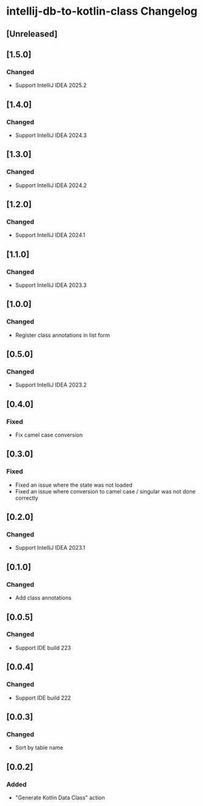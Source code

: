 <!-- Keep a Changelog guide -> https://keepachangelog.com -->

# intellij-db-to-kotlin-class Changelog

## [Unreleased]

## [1.5.0]
### Changed
- Support IntelliJ IDEA 2025.2

## [1.4.0]
### Changed
- Support IntelliJ IDEA 2024.3

## [1.3.0]
### Changed
- Support IntelliJ IDEA 2024.2

## [1.2.0]
### Changed
- Support IntelliJ IDEA 2024.1

## [1.1.0]
### Changed
- Support IntelliJ IDEA 2023.3

## [1.0.0]
### Changed
- Register class annotations in list form

## [0.5.0]
### Changed
- Support IntelliJ IDEA 2023.2

## [0.4.0]
### Fixed
- Fix camel case conversion

## [0.3.0]
### Fixed
- Fixed an issue where the state was not loaded
- Fixed an issue where conversion to camel case / singular was not done correctly

## [0.2.0]
### Changed
- Support IntelliJ IDEA 2023.1

## [0.1.0]
### Changed
- Add class annotations

## [0.0.5]
### Changed
- Support IDE build 223

## [0.0.4]
### Changed
- Support IDE build 222

## [0.0.3]
### Changed
- Sort by table name

## [0.0.2]
### Added
- "Generate Kotlin Data Class" action
